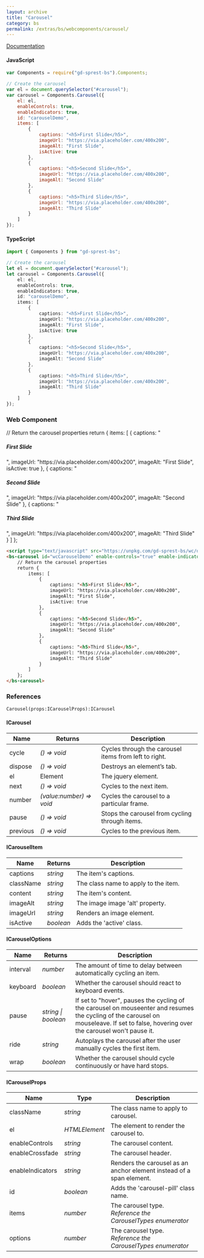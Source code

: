 ```yaml
---
layout: archive
title: "Carousel"
category: bs
permalink: /extras/bs/webcomponents/carousel/
---
```

[Documentation](https://getbootstrap.com/docs/4.4/components/carousel)

<div id="carouselDemo"></div>

#### JavaScript
```js
var Components = require("gd-sprest-bs").Components;

// Create the carousel
var el = document.querySelector("#carousel");
var carousel = Components.Carousel({
    el: el,
    enableControls: true,
    enableIndicators: true,
    id: "carouselDemo",
    items: [
        {
            captions: "<h5>First Slide</h5>",
            imageUrl: "https://via.placeholder.com/400x200",
            imageAlt: "First Slide",
            isActive: true
        },
        {
            captions: "<h5>Second Slide</h5>",
            imageUrl: "https://via.placeholder.com/400x200",
            imageAlt: "Second Slide"
        },
        {
            captions: "<h5>Third Slide</h5>",
            imageUrl: "https://via.placeholder.com/400x200",
            imageAlt: "Third Slide"
        }
    ]
});
```

#### TypeScript

```ts
import { Components } from "gd-sprest-bs";

// Create the carousel
let el = document.querySelector("#carousel");
let carousel = Components.Carousel({
    el: el,
    enableControls: true,
    enableIndicators: true,
    id: "carouselDemo",
    items: [
        {
            captions: "<h5>First Slide</h5>",
            imageUrl: "https://via.placeholder.com/400x200",
            imageAlt: "First Slide",
            isActive: true
        },
        {
            captions: "<h5>Second Slide</h5>",
            imageUrl: "https://via.placeholder.com/400x200",
            imageAlt: "Second Slide"
        },
        {
            captions: "<h5>Third Slide</h5>",
            imageUrl: "https://via.placeholder.com/400x200",
            imageAlt: "Third Slide"
        }
    ]
});
```

### Web Component

<bs-carousel id="wcCarouselDemo" enable-controls="true" enable-indicators="true">
    // Return the carousel properties
    return {
        items: [
            {
                captions: "<h5>First Slide</h5>",
                imageUrl: "https://via.placeholder.com/400x200",
                imageAlt: "First Slide",
                isActive: true
            },
            {
                captions: "<h5>Second Slide</h5>",
                imageUrl: "https://via.placeholder.com/400x200",
                imageAlt: "Second Slide"
            },
            {
                captions: "<h5>Third Slide</h5>",
                imageUrl: "https://via.placeholder.com/400x200",
                imageAlt: "Third Slide"
            }
        ]
    };
</bs-carousel>

```html
<script type="text/javascript" src="https://unpkg.com/gd-sprest-bs/wc/dist/gd-sprest-bs.js"></script>
<bs-carousel id="wcCarouselDemo" enable-controls="true" enable-indicators="true">
    // Return the carousel properties
    return {
        items: [
            {
                captions: "<h5>First Slide</h5>",
                imageUrl: "https://via.placeholder.com/400x200",
                imageAlt: "First Slide",
                isActive: true
            },
            {
                captions: "<h5>Second Slide</h5>",
                imageUrl: "https://via.placeholder.com/400x200",
                imageAlt: "Second Slide"
            },
            {
                captions: "<h5>Third Slide</h5>",
                imageUrl: "https://via.placeholder.com/400x200",
                imageAlt: "Third Slide"
            }
        ]
    };
</bs-carousel>
```

### References

```
Carousel(props:ICarouselProps):ICarousel
```

#### ICarousel

| Name | Returns | Description |
| --- | --- | --- |
| cycle | _() => void_ | Cycles through the carousel items from left to right. |
| dispose | _() => void_ | Destroys an element’s tab. |
| el | Element | The jquery element. |
| next | _() => void_ | Cycles to the next item. |
| number | _(value:number) => void_ | Cycles the carousel to a particular frame. |
| pause | _() => void_ | Stops the carousel from cycling through items. |
| previous | _() => void_ | Cycles to the previous item. |

#### ICarouselItem

| Name | Returns | Description |
| --- | --- | --- |
| captions | _string_ | The item's captions. |
| className | _string_ | The class name to apply to the item. |
| content | _string_ | The item's content. |
| imageAlt | _string_ | The image image 'alt' property. |
| imageUrl | _string_ | Renders an image element. |
| isActive | _boolean_ | Adds the 'active' class. |

#### ICarouselOptions

| Name | Returns | Description |
| --- | --- | --- |
| interval | _number_ | The amount of time to delay between automatically cycling an item. |
| keyboard | _boolean_ | Whether the carousel should react to keyboard events. |
| pause | _string \| boolean_ | If set to "hover", pauses the cycling of the carousel on mouseenter and resumes the cycling of the carousel on mouseleave. If set to false, hovering over the carousel won't pause it. |
| ride | _string_ | Autoplays the carousel after the user manually cycles the first item. |
| wrap | _boolean_ | Whether the carousel should cycle continuously or have hard stops. |

#### ICarouselProps

| Name | Type | Description |
| --- | --- | --- |
| className | _string_ | The class name to apply to carousel. |
| el | _HTMLElement_ | The element to render the carousel to. |
| enableControls | _string_ | The carousel content. |
| enableCrossfade | _string_ | The carousel header. |
| enableIndicators | _string_ | Renders the carousel as an anchor element instead of a span element. |
| id | _boolean_ | Adds the 'carousel-pill' class name. |
| items | _number_ | The carousel type. _Reference the CarouselTypes enumerator_ |
| options | _number_ | The carousel type. _Reference the CarouselTypes enumerator_ |

<style>
.carousel { max-width: 400px; }
</style>
<script type="text/javascript" src="https://unpkg.com/gd-sprest-bs/wc/dist/gd-sprest-bs.js"></script>
<script type="text/javascript">
    // Wait for the window to be loaded
    window.addEventListener("load", function() {
        // See if a carousel exists
        var carousel = document.querySelector("#carouselDemo");
        if(carousel) {
            // Render the carousel
            $REST.Components.Carousel({
                el: carousel,
                enableControls: true,
                enableIndicators: true,
                id: "carouselDemo",
                items: [
                    {
                        captions: "<h5>First Slide</h5>",
                        imageUrl: "https://via.placeholder.com/400x200",
                        imageAlt: "First Slide",
                        isActive: true
                    },
                    {
                        captions: "<h5>Second Slide</h5>",
                        imageUrl: "https://via.placeholder.com/400x200",
                        imageAlt: "Second Slide"
                    },
                    {
                        captions: "<h5>Third Slide</h5>",
                        imageUrl: "https://via.placeholder.com/400x200",
                        imageAlt: "Third Slide"
                    }
                ]
            });
        }
    });
</script>